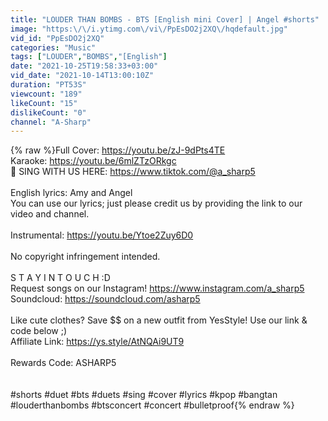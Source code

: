 ```yaml
---
title: "LOUDER THAN BOMBS - BTS [English mini Cover] | Angel #shorts"
image: "https:\/\/i.ytimg.com\/vi\/PpEsDO2j2XQ\/hqdefault.jpg"
vid_id: "PpEsDO2j2XQ"
categories: "Music"
tags: ["LOUDER","BOMBS","[English"]
date: "2021-10-25T19:58:33+03:00"
vid_date: "2021-10-14T13:00:10Z"
duration: "PT53S"
viewcount: "189"
likeCount: "15"
dislikeCount: "0"
channel: "A-Sharp"
---
```

{% raw %}Full Cover: <a rel="nofollow" target="blank" href="https://youtu.be/zJ-9dPts4TE">https://youtu.be/zJ-9dPts4TE</a><br />Karaoke: <a rel="nofollow" target="blank" href="https://youtu.be/6mlZTzORkgc">https://youtu.be/6mlZTzORkgc</a><br />🎤 SING WITH US HERE: <a rel="nofollow" target="blank" href="https://www.tiktok.com/@a_sharp5">https://www.tiktok.com/@a_sharp5</a><br /><br />English lyrics: Amy and Angel<br />You can use our lyrics; just please credit us by providing the link to our video and channel.<br /><br />Instrumental: <a rel="nofollow" target="blank" href="https://youtu.be/Ytoe2Zuy6D0">https://youtu.be/Ytoe2Zuy6D0</a> <br /><br />No copyright infringement intended.<br /><br />S T A Y  I N  T O U C H  :D<br />Request songs on our Instagram! <a rel="nofollow" target="blank" href="https://www.instagram.com/a_sharp5​">https://www.instagram.com/a_sharp5​</a><br />Soundcloud: <a rel="nofollow" target="blank" href="https://soundcloud.com/asharp5​">https://soundcloud.com/asharp5​</a><br /><br />Like cute clothes? Save $$ on a new outfit from YesStyle! Use our link &amp; code below ;)<br />Affiliate Link: <a rel="nofollow" target="blank" href="https://ys.style/AtNQAi9UT9">https://ys.style/AtNQAi9UT9</a><br /><br />Rewards Code: ASHARP5<br /><br /><br />#shorts #duet #bts #duets #sing #cover #lyrics #kpop #bangtan #louderthanbombs #btsconcert #concert #bulletproof{% endraw %}
